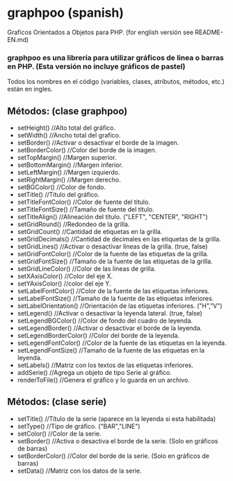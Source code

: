 # graphpoo (spanish)
Graficos Orientados a Objetos para PHP. (for english versión see README-EN.md)
### graphpoo es una librería para utilizar gráficos de linea o barras en PHP. (Esta versión no incluye gráficos de pastel)
Todos los nombres en el código (variables, clases, atributos, métodos, etc.) están en ingles.

## Métodos: (clase graphpoo)
- setHeight() //Alto total del gráfico.
- setWidth() //Ancho total del grafico.
- setBorder() //Activar o desactivar el borde de la imagen.
- setBorderColor() //Color del borde de la imagen.
- setTopMargin() //Margen superior.
- setBottomMargin() //Margen inferior.
- setLeftMargin() //Margen izquierdo.
- setRightMargin() //Margen derecho.
- setBGColor() //Color de fondo.
- setTitle() //Título del gráfico.
- setTitleFontColor() //Color de fuente del título.
- setTitleFontSize() //Tamaño de fuente del título.
- setTitleAlign() //Alineación del título. ("LEFT", "CENTER", "RIGHT")
- setGridRound() //Redondeo de la grilla.
- setGridCount() //Cantidad de etiquetas en la grilla.
- setGridDecimals() //Cantidad de decimales en las etiquetas de la grilla.
- setGridLines() //Activar o desactivar líneas de la grilla. (true, false)
- setGridFontColor() //Color de la fuente de las etiquetas de la grilla.
- setGridFontSize() //Tamaño de la fuente de las etiquetas de la grilla.
- setGridLineColor() //Color de las lineas de grilla.
- setXAxisColor() //Color del eje X.
- setYAxisColor() //color del eje Y.
- setLabelFontColor() //Color de la fuente de las etiquetas inferiores.
- setLabelFontSize() //Tamaño de la fuente de las etiquetas inferiores.
- setLabelOrientation() //Orientación de las etiquetas inferiores. ("H","V")
- setLegend() //Activar o desactivar la leyenda lateral. (true, false)
- setLegendBGColor() //Color de fondo del cuadro de leyenda.
- setLegendBorder() //Activar o desactivar el borde de la leyenda.
- setLegendBorderColor() //Color del borde de la leyenda.
- setLegendFontColor() //Color de la fuente de las etiquetas en la leyenda.
- setLegendFontSize() //Tamaño de la fuente de las etiquetas en la leyenda.
- setLabels() //Matriz con los textos de las etiquetas inferiores.
- addSerie() //Agrega un objeto de tipo Serie al gráfico.
- renderToFile() //Genera el gráfico y lo guarda en un archivo.

## Métodos: (clase serie)
- setTitle() //Título de la serie (aparece en la leyenda si esta habilitada)
- setType() //Tipo de gráfico. ("BAR","LINE")
- setColor() //Color de la serie.
- setBorder() //Activa o desactiva el borde de la serie. (Solo en gráficos de barras)
- setBorderColor() //Color del borde de la serie. (Solo en gráficos de barras)
- setData() //Matriz con los datos de la serie.
